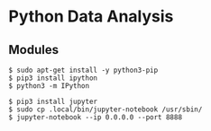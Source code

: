 # Python Data Analysis

## Modules
```
$ sudo apt-get install -y python3-pip
$ pip3 install ipython
$ python3 -m IPython

$ pip3 install jupyter
$ sudo cp .local/bin/jupyter-notebook /usr/sbin/
$ jupyter-notebook --ip 0.0.0.0 --port 8888
```